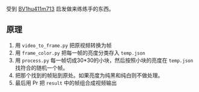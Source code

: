 受到 [BV1hu411m713](https://www.bilibili.com/video/BV1hu411m713]) 启发做来练练手的东西。

## 原理
1. 用 `video_to_frame.py` 把原视频转换为帧
2. 用 `frame_color.py` 把每一帧的亮度分类存入 `temp.json`
3. 用 `process.py` 每一帧切成30*30的小块，然后按照小块的亮度在 `temp.json` 找符合的随机一个帧。
4. 把那个找到的帧贴到原处。如果亮度为纯黑和纯白则不做处理。
5. 最后用 Pr 把 `result` 中的帧组合成视频输出